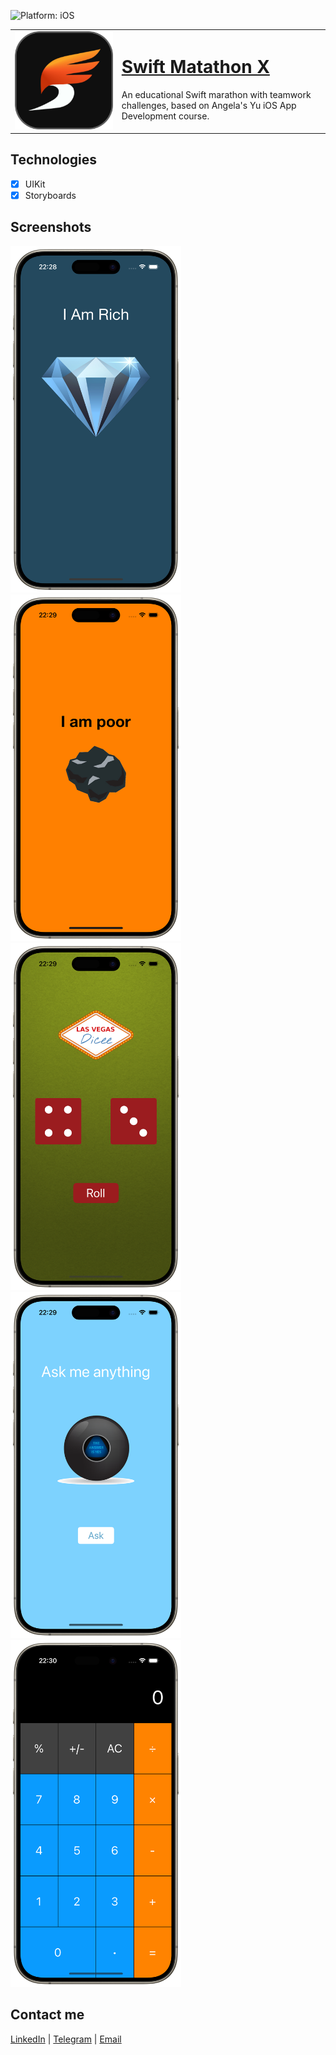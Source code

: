 ![Platform: iOS](https://img.shields.io/badge/Platform-iOS-green.svg)

  <table>
    <tr>
      <td>
        <img src="Media/SMLogo.png" alt="Swift Matathon Logo">
      </td>
      <td>
        <h1><a href="https://swiftmarathon.devrush.ru">Swift Matathon X</a></h1>
        <p>An educational Swift marathon with teamwork challenges, based on Angela's Yu iOS App Development course.</p>
      </td>
    </tr>
  </table>

## Technologies
- [x] UIKit
- [x] Storyboards

## Screenshots
<img src="Media/IAmRich.png" width="273"/> <img src="Media/IAmPoor.png" width="273"/> <img src="Media/Dicee.png" width="273"/> <img src="Media/MagicBall.png" width="273"/> <img src="Media/Calculator.png" width="273"/>

## Contact me
[LinkedIn](https://www.linkedin.com/in/bytepixelmelody "https://www.linkedin.com/in/bytepixelmelody") | [Telegram](https://t.me/bytepixelmelody "@bytepixelmelody") | [Email](mailto:bytepixelmelody@gmail.com "bytepixelmelody@gmail.com")